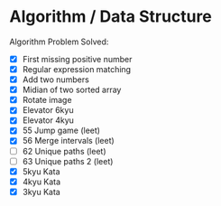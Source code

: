 # Algorithm / Data Structure

Algorithm Problem Solved:

- [X] First missing positive number
- [X] Regular expression matching
- [X] Add two numbers
- [X] Midian of two sorted array
- [X] Rotate image
- [X] Elevator 6kyu
- [X] Elevator 4kyu
- [X] 55 Jump game (leet)
- [X] 56 Merge intervals (leet)
- [ ] 62 Unique paths (leet)
- [ ] 63 Unique paths 2 (leet)
- [X] 5kyu Kata
- [X] 4kyu Kata
- [X] 3kyu Kata
